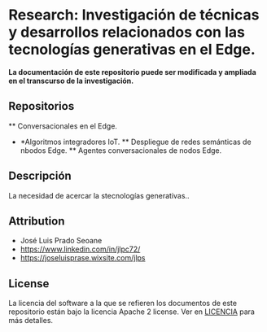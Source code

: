 # Research: Investigación de técnicas y desarrollos relacionados con las tecnologías generativas en el Edge.
**La documentación de este repositorio puede ser modificada y ampliada en el transcurso de la investigación.**

## Repositorios
** Conversacionales en el Edge.
* *Algoritmos integradores IoT.
** Despliegue de redes semánticas de nbodos Edge.
** Agentes conversacionales de nodos Edge.

## Descripción
La necesidad de acercar la stecnologías generativas..

## Attribution
- José Luis Prado Seoane
- https://www.linkedin.com/in/jlpc72/
- https://joseluisprase.wixsite.com/jlps

## License
La licencia del software a la que se refieren los documentos de este repositorio están bajo la licencia Apache 2 license. Ver en [LICENCIA](LICENSE) para más detalles.
